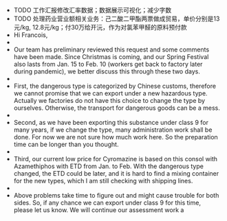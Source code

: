 - TODO 工作汇报修改汇率数据；数据展示可视化；减少字数
- TODO 处理药业营业额相关业务：己二酸二甲酯两票做成贸易，单价分别是13元/kg, 12.8元/kg；付30万给开沅，作为对氯苯甲醛的原料预付款
- Hi Francois,
-
- Our team has preliminary reviewed this request and some comments have been made. Since Christmas is coming, and our Spring Festival also lasts from Jan. 15 to Feb. 10 (workers get back to factory later during pandemic), we better discuss this through these two days.
-
- First, the dangerous type is categorized by Chinese customs, therefore we cannot promise that we can export under a new hazardous type. Actually we factories do not have this choice to change the type by ourselves. Otherwise, the transport for dangerous goods can be a mess.
-
- Second, as we have been exporting this substance under class 9 for many years, if we change the type, many administration work shall be done. For now we are not sure how much work here. So the preparation time can be longer than you thought.
-
- Third, our current low price for Cyromazine is based on this consol with Azamethiphos with ETD from Jan. to Feb. With the dangerous type changed, the ETD could be later, and it is hard to find a mixing container for the new types, which I am still checking with shipping lines.
-
- Above problems take time to figure out and might cause trouble for both sides. So, if any chance we can export under class 9 for this time, please let us know. We will continue our assessment work a